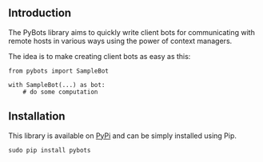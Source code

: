 ## Introduction

The PyBots library aims to quickly write client bots for communicating with remote hosts in various ways using the power of context managers.

The idea is to make creating client bots as easy as this:

```
from pybots import SampleBot

with SampleBot(...) as bot:
    # do some computation
```


## Installation

This library is available on [PyPi](https://pypi.python.org/pypi/pybots/) and can be simply installed using Pip.

```
sudo pip install pybots
```

